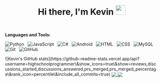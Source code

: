 <h1 align="center">Hi there, I'm Kevin <img
src="https://github.com/blackcater/blackcater/raw/main/images/Hi.gif" height="32" /></h1>

<br />

**Languages and Tools:** 

![Python](https://img.shields.io/badge/-Python-black?logo=Python&style=social)&nbsp;&nbsp;
![JavaScript](https://img.shields.io/badge/-JavaScript-black?logo=javascript&style=social)&nbsp;&nbsp;
![C#](https://img.shields.io/badge/-C-black?logo=c&style=social)&nbsp;&nbsp;
![Android](https://img.shields.io/badge/-Android-black?logo=android&style=social)&nbsp;&nbsp;
![HTML](https://img.shields.io/badge/-HTML5-black?logo=html5&style=social)&nbsp;&nbsp;
![CSS](https://img.shields.io/badge/-CSS3-black?logo=css3&style=social)&nbsp;&nbsp;
![MySQL](https://img.shields.io/badge/-MySQL-black?logo=mysql&style=social)&nbsp;&nbsp;
![Git](https://img.shields.io/badge/-Git-black?logo=git&style=social)&nbsp;&nbsp;
![GitHub](https://img.shields.io/badge/-GitHub-black?logo=github&style=social)&nbsp;&nbsp;

<a>
![Kevin's GitHub stats](https://github-readme-stats.vercel.app/api?username=highschoolprogrammer\&show_icons=true\&show=reviews,discussions_started,discussions_answered,prs_merged,prs_merged_percentage\&rank_icon=percentile\&include_all_commits=true)
</a>

<a href="https://github.com/HighSchoolProgrammer/HighSchoolProgrammer/">
  <img align="center" src="https://github-readme-stats.vercel.app/api?username=highschoolprogrammer\&show_icons=true\&show=reviews,discussions_started,discussions_answered,prs_merged,prs_merged_percentage\&rank_icon=percentile\&include_all_commits=true" />
</a>
<a href="https://github.com/HighSchoolProgrammer/HighSchoolProgrammer/">
  <img align="center" src="https://github-readme-stats.vercel.app/api/wakatime?username=kevin909867\&layout=compact" />
</a>
